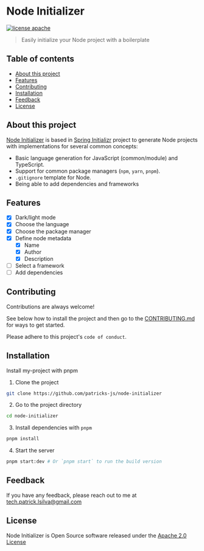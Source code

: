 # Node Initializer

[![license apache](https://img.shields.io/badge/license-Apache2.0-red.svg)](./LICENSE)

> Easily initialize your Node project with a boilerplate

## Table of contents

- [About this project](#about-this-project)
- [Features](#features)
- [Contributing](#contributing)
- [Installation](#installation)
- [Feedback](#feedback)
- [License](#license)

## About this project

[Node Initializer](http://github.com/patricks-js/node-initializer) is based in [Spring Initializr](https://start.spring.io) project to generate Node projects with implementations for several common concepts:

- Basic language generation for JavaScript (common/module) and TypeScript.
- Support for common package managers (`npm`, `yarn`, `pnpm`).
- `.gitignore` template for Node.
- Being able to add dependencies and frameworks

## Features

- [x] Dark/light mode
- [x] Choose the language
- [x] Choose the package manager
- [x] Define node metadata
  - [x] Name
  - [x] Author
  - [x] Description
- [ ] Select a framework
- [ ] Add dependencies

## Contributing

Contributions are always welcome!

See below how to install the project and then go to the [CONTRIBUTING.md](./docs/CONTRIBUTING.md) for ways to get started.

Please adhere to this project's `code of conduct`.

## Installation

Install my-project with pnpm

1. Clone the project

```bash
git clone https://github.com/patricks-js/node-initializer
```

2. Go to the project directory

```bash
cd node-initializer
```

3. Install dependencies with `pnpm`

```bash
pnpm install
```

4. Start the server

```bash
pnpm start:dev # Or `pnpm start` to run the build version
```

## Feedback

If you have any feedback, please reach out to me at tech.patrick.lsilva@gmail.com

## License

Node Initializer is Open Source software released under the [Apache 2.0 License](https://www.apache.org/licenses/LICENSE-2.0.html)
